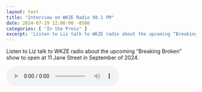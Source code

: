 ```yaml
---
layout: text
title: "Interview on WKZE Radio 98.1 FM"
date: 2024-07-29 12:00:00 -0500
categories: [ "In the Press" ]
excerpt: 'Listen to Liz talk to WKZE radio about the upcoming “Breaking Broken” show to open at 11 Jane Street in September of 2024.'
---
```


Listen to Liz talk to WKZE radio about the upcoming “Breaking Broken” show to open at 11 Jane Street in September of 2024.

<audio controls src="/assets/media/ELIZABETH-KEITHLINE-interview-07-29-24.mp3">
  <p>We’re sorry, your browser does not support this audio element. You may download the file and play it with a native audio player that supports the MP3 file format.</p>
</audio>
